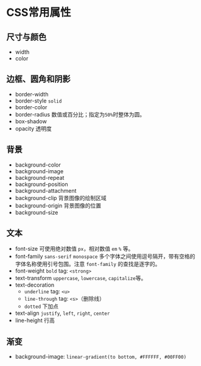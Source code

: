 # CSS常用属性

## 尺寸与颜色

- width
- color

## 边框、圆角和阴影

- border-width
- border-style `solid`
- border-color
- border-radius 数值或百分比；指定为`50%`时整体为圆。
- box-shadow
- opacity 透明度

## 背景

- background-color
- background-image
- background-repeat
- background-position
- background-attachment
- background-clip 背景图像的绘制区域
- background-origin 背景图像的位置
- background-size

## 文本

- font-size 可使用绝对数值 `px`，相对数值 `em` `%` 等。
- font-family `sans-serif` `monospace` 多个字体之间使用逗号隔开，带有空格的字体名称使用引号包围。注意 `font-family` 的查找是逐字的。
- font-weight `bold` tag: `<strong>`
- text-transform `uppercase`, `lowercase`, `capitalize`等。
- text-decoration
  - `underline` tag: `<u>`
  - `line-through` tag: `<s>`（删除线）
  - `dotted` 下加点
- text-align `justify`, `left`, `right`, `center`
- line-height 行高

## 渐变

- background-image: `linear-gradient(to bottom, #FFFFFF, #00FF00)`

